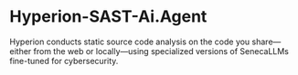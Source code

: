 # Hyperion-SAST-Ai.Agent
Hyperion conducts static source code analysis on the code you share—either from the web or locally—using specialized versions of SenecaLLMs fine-tuned for cybersecurity.
